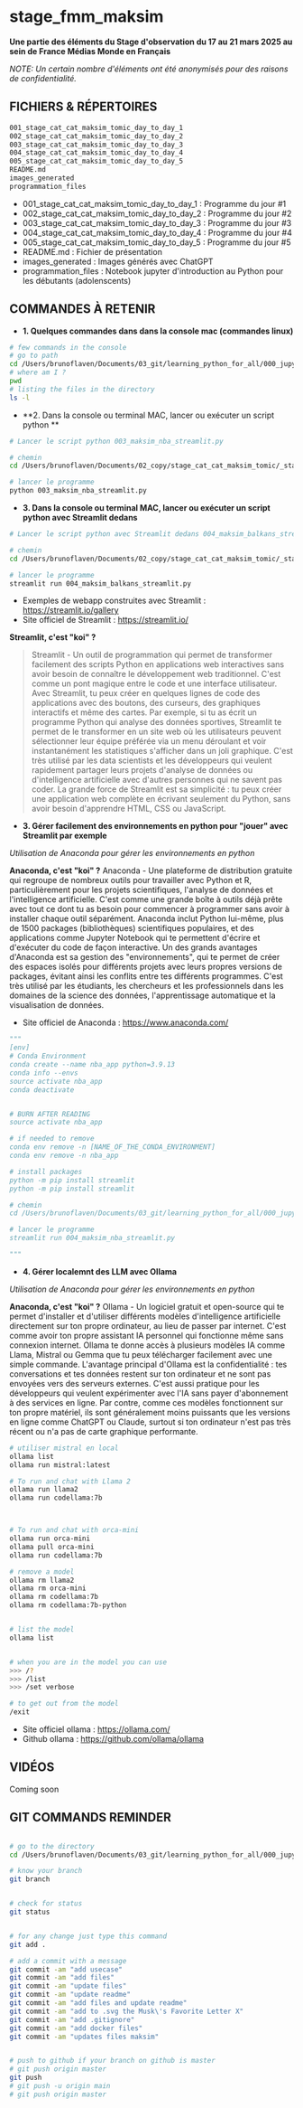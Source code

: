 # stage_fmm_maksim


**Une partie des éléments du Stage d'observation du 17 au 21 mars 2025 au sein de France Médias Monde en Français**

_NOTE: Un certain nombre d'éléments ont été anonymisés pour des raisons de confidentialité._


## FICHIERS & RÉPERTOIRES
```bash
001_stage_cat_cat_maksim_tomic_day_to_day_1
002_stage_cat_cat_maksim_tomic_day_to_day_2
003_stage_cat_cat_maksim_tomic_day_to_day_3
004_stage_cat_cat_maksim_tomic_day_to_day_4
005_stage_cat_cat_maksim_tomic_day_to_day_5
README.md
images_generated
programmation_files
```



- 001_stage_cat_cat_maksim_tomic_day_to_day_1 : Programme du jour #1
- 002_stage_cat_cat_maksim_tomic_day_to_day_2 : Programme du jour #2
- 003_stage_cat_cat_maksim_tomic_day_to_day_3 : Programme du jour #3
- 004_stage_cat_cat_maksim_tomic_day_to_day_4 : Programme du jour #4
- 005_stage_cat_cat_maksim_tomic_day_to_day_5 : Programme du jour #5
- README.md : Fichier de présentation
- images_generated : Images générés avec ChatGPT
- programmation_files : Notebook jupyter d'introduction au Python pour les débutants (adolenscents) 


## COMMANDES À RETENIR

- **1. Quelques commandes dans dans la console mac (commandes linux)**

```bash
# few commands in the console
# go to path
cd /Users/brunoflaven/Documents/03_git/learning_python_for_all/000_jupyter_notebooks/stage_fmm_maksim/
# where am I ?
pwd
# listing the files in the directory
ls -l
```

- **2. Dans la console ou terminal MAC, lancer ou exécuter un script python **
```bash
# Lancer le script python 003_maksim_nba_streamlit.py

# chemin
cd /Users/brunoflaven/Documents/02_copy/stage_cat_cat_maksim_tomic/_stage_cat_cat_maksim_tomic_day_to_day_2/

# lancer le programme
python 003_maksim_nba_streamlit.py
```

- **3. Dans la console ou terminal MAC, lancer ou exécuter un script python  avec Streamlit dedans**
```bash
# Lancer le script python avec Streamlit dedans 004_maksim_balkans_streamlit.py

# chemin
cd /Users/brunoflaven/Documents/02_copy/stage_cat_cat_maksim_tomic/_stage_cat_cat_maksim_tomic_day_to_day_5

# lancer le programme
streamlit run 004_maksim_balkans_streamlit.py
```



- Exemples de webapp construites avec Streamlit : https://streamlit.io/gallery
- Site officiel de Streamlit : https://streamlit.io/

**Streamlit, c'est "koi" ?**

> Streamlit - Un outil de programmation qui permet de transformer facilement des scripts Python en applications web interactives sans avoir besoin de connaître le développement web traditionnel. C'est comme un pont magique entre le code et une interface utilisateur. Avec Streamlit, tu peux créer en quelques lignes de code des applications avec des boutons, des curseurs, des graphiques interactifs et même des cartes. Par exemple, si tu as écrit un programme Python qui analyse des données sportives, Streamlit te permet de le transformer en un site web où les utilisateurs peuvent sélectionner leur équipe préférée via un menu déroulant et voir instantanément les statistiques s'afficher dans un joli graphique. C'est très utilisé par les data scientists et les développeurs qui veulent rapidement partager leurs projets d'analyse de données ou d'intelligence artificielle avec d'autres personnes qui ne savent pas coder. La grande force de Streamlit est sa simplicité : tu peux créer une application web complète en écrivant seulement du Python, sans avoir besoin d'apprendre HTML, CSS ou JavaScript.


- **3. Gérer facilement des environnements en python pour "jouer" avec Streamlit par exemple**

*Utilisation de Anaconda pour gérer les environnements en python*

**Anaconda, c'est "koi" ?**
Anaconda - Une plateforme de distribution gratuite qui regroupe de nombreux outils pour travailler avec Python et R, particulièrement pour les projets scientifiques, l'analyse de données et l'intelligence artificielle. C'est comme une grande boîte à outils déjà prête avec tout ce dont tu as besoin pour commencer à programmer sans avoir à installer chaque outil séparément. Anaconda inclut Python lui-même, plus de 1500 packages (bibliothèques) scientifiques populaires, et des applications comme Jupyter Notebook qui te permettent d'écrire et d'exécuter du code de façon interactive. Un des grands avantages d'Anaconda est sa gestion des "environnements", qui te permet de créer des espaces isolés pour différents projets avec leurs propres versions de packages, évitant ainsi les conflits entre tes différents programmes. C'est très utilisé par les étudiants, les chercheurs et les professionnels dans les domaines de la science des données, l'apprentissage automatique et la visualisation de données.


- Site officiel de Anaconda : https://www.anaconda.com/

```python
"""
[env]
# Conda Environment
conda create --name nba_app python=3.9.13
conda info --envs
source activate nba_app
conda deactivate


# BURN AFTER READING
source activate nba_app

# if needed to remove
conda env remove -n [NAME_OF_THE_CONDA_ENVIRONMENT]
conda env remove -n nba_app

# install packages
python -m pip install streamlit 
python -m pip install streamlit

# chemin
cd /Users/brunoflaven/Documents/03_git/learning_python_for_all/000_jupyter_notebooks/stage_fmm_maksim/002_stage_cat_cat_maksim_tomic_day_to_day_2

# lancer le programme
streamlit run 004_maksim_nba_streamlit.py

"""
```


- **4. Gérer localemnt des LLM avec Ollama**

*Utilisation de Anaconda pour gérer les environnements en python*

**Anaconda, c'est "koi" ?**
Ollama - Un logiciel gratuit et open-source qui te permet d'installer et d'utiliser différents modèles d'intelligence artificielle directement sur ton propre ordinateur, au lieu de passer par internet. C'est comme avoir ton propre assistant IA personnel qui fonctionne même sans connexion internet. Ollama te donne accès à plusieurs modèles IA comme Llama, Mistral ou Gemma que tu peux télécharger facilement avec une simple commande. L'avantage principal d'Ollama est la confidentialité : tes conversations et tes données restent sur ton ordinateur et ne sont pas envoyées vers des serveurs externes. C'est aussi pratique pour les développeurs qui veulent expérimenter avec l'IA sans payer d'abonnement à des services en ligne. Par contre, comme ces modèles fonctionnent sur ton propre matériel, ils sont généralement moins puissants que les versions en ligne comme ChatGPT ou Claude, surtout si ton ordinateur n'est pas très récent ou n'a pas de carte graphique performante.


``` bash
# utiliser mistral en local
ollama list
ollama run mistral:latest
```


```bash
# To run and chat with Llama 2
ollama run llama2
ollama run codellama:7b



# To run and chat with orca-mini
ollama run orca-mini
ollama pull orca-mini
ollama run codellama:7b

# remove a model
ollama rm llama2
ollama rm orca-mini
ollama rm codellama:7b
ollama rm codellama:7b-python


# list the model
ollama list


# when you are in the model you can use
>>> /?
>>> /list
>>> /set verbose

# to get out from the model
/exit
```



- Site officiel ollama : https://ollama.com/
- Github ollama : https://github.com/ollama/ollama


## VIDÉOS
Coming soon
<!-- 
### Vidéo #1 Stage d'observation du 20 au 22 décembre 2023 au sein de France Médias Monde (Français)

[Vidéo #1 Stage d'observation du 20 au 22 décembre 2023 au sein de France Médias Monde (Français)](https://www.youtube.com/watch?v=h1E_QOrYdHs)[![Vidéo #1 Stage d'observation du 20 au 22 décembre 2023 au sein de France Médias Monde (Français)](explications_segal_1.png)](https://www.youtube.com/watch?v=h1E_QOrYdHs)


 -->

## GIT COMMANDS REMINDER

```bash

# go to the directory
cd /Users/brunoflaven/Documents/03_git/learning_python_for_all/000_jupyter_notebooks

# know your branch
git branch


# check for status
git status


# for any change just type this command
git add .

# add a commit with a message
git commit -am "add usecase"
git commit -am "add files"
git commit -am "update files"
git commit -am "update readme"
git commit -am "add files and update readme"
git commit -am "add to .svg the Musk\'s Favorite Letter X"
git commit -am "add .gitignore"
git commit -am "add docker files"
git commit -am "updates files maksim"


# push to github if your branch on github is master
# git push origin master
git push
# git push -u origin main
# git push origin master

```